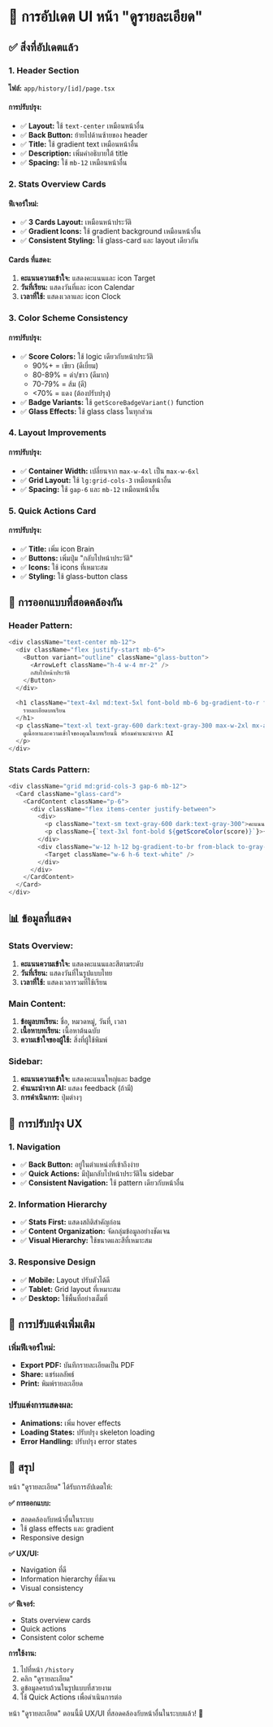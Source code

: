 # 🎨 การอัปเดต UI หน้า "ดูรายละเอียด"

## ✅ สิ่งที่อัปเดตแล้ว

### 1. **Header Section**
**ไฟล์:** `app/history/[id]/page.tsx`

#### การปรับปรุง:
- ✅ **Layout:** ใช้ `text-center` เหมือนหน้าอื่น
- ✅ **Back Button:** ย้ายไปด้านซ้ายของ header
- ✅ **Title:** ใช้ gradient text เหมือนหน้าอื่น
- ✅ **Description:** เพิ่มคำอธิบายใต้ title
- ✅ **Spacing:** ใช้ `mb-12` เหมือนหน้าอื่น

### 2. **Stats Overview Cards**
#### ฟีเจอร์ใหม่:
- ✅ **3 Cards Layout:** เหมือนหน้าประวัติ
- ✅ **Gradient Icons:** ใช้ gradient background เหมือนหน้าอื่น
- ✅ **Consistent Styling:** ใช้ glass-card และ layout เดียวกัน

#### Cards ที่แสดง:
1. **คะแนนความเข้าใจ:** แสดงคะแนนและ icon Target
2. **วันที่เรียน:** แสดงวันที่และ icon Calendar
3. **เวลาที่ใช้:** แสดงเวลาและ icon Clock

### 3. **Color Scheme Consistency**
#### การปรับปรุง:
- ✅ **Score Colors:** ใช้ logic เดียวกับหน้าประวัติ
  - 90%+ = เขียว (ดีเยี่ยม)
  - 80-89% = ดำ/ขาว (ดีมาก)
  - 70-79% = ส้ม (ดี)
  - <70% = แดง (ต้องปรับปรุง)
- ✅ **Badge Variants:** ใช้ `getScoreBadgeVariant()` function
- ✅ **Glass Effects:** ใช้ glass class ในทุกส่วน

### 4. **Layout Improvements**
#### การปรับปรุง:
- ✅ **Container Width:** เปลี่ยนจาก `max-w-4xl` เป็น `max-w-6xl`
- ✅ **Grid Layout:** ใช้ `lg:grid-cols-3` เหมือนหน้าอื่น
- ✅ **Spacing:** ใช้ `gap-6` และ `mb-12` เหมือนหน้าอื่น

### 5. **Quick Actions Card**
#### การปรับปรุง:
- ✅ **Title:** เพิ่ม icon Brain
- ✅ **Buttons:** เพิ่มปุ่ม "กลับไปหน้าประวัติ"
- ✅ **Icons:** ใช้ icons ที่เหมาะสม
- ✅ **Styling:** ใช้ glass-button class

## 🎨 การออกแบบที่สอดคล้องกัน

### Header Pattern:
```typescript
<div className="text-center mb-12">
  <div className="flex justify-start mb-6">
    <Button variant="outline" className="glass-button">
      <ArrowLeft className="h-4 w-4 mr-2" />
      กลับไปหน้าประวัติ
    </Button>
  </div>
  
  <h1 className="text-4xl md:text-5xl font-bold mb-6 bg-gradient-to-r from-black to-gray-800 bg-clip-text text-transparent">
    รายละเอียดบทเรียน
  </h1>
  <p className="text-xl text-gray-600 dark:text-gray-300 max-w-2xl mx-auto">
    ดูเนื้อหาและความเข้าใจของคุณในบทเรียนนี้ พร้อมคำแนะนำจาก AI
  </p>
</div>
```

### Stats Cards Pattern:
```typescript
<div className="grid md:grid-cols-3 gap-6 mb-12">
  <Card className="glass-card">
    <CardContent className="p-6">
      <div className="flex items-center justify-between">
        <div>
          <p className="text-sm text-gray-600 dark:text-gray-300">คะแนนความเข้าใจ</p>
          <p className={`text-3xl font-bold ${getScoreColor(score)}`}>{score}%</p>
        </div>
        <div className="w-12 h-12 bg-gradient-to-br from-black to-gray-800 rounded-xl flex items-center justify-center">
          <Target className="w-6 h-6 text-white" />
        </div>
      </div>
    </CardContent>
  </Card>
</div>
```

## 📊 ข้อมูลที่แสดง

### Stats Overview:
1. **คะแนนความเข้าใจ:** แสดงคะแนนและสีตามระดับ
2. **วันที่เรียน:** แสดงวันที่ในรูปแบบไทย
3. **เวลาที่ใช้:** แสดงเวลารวมที่ใช้เรียน

### Main Content:
1. **ข้อมูลบทเรียน:** ชื่อ, หมวดหมู่, วันที่, เวลา
2. **เนื้อหาบทเรียน:** เนื้อหาต้นฉบับ
3. **ความเข้าใจของผู้ใช้:** สิ่งที่ผู้ใช้พิมพ์

### Sidebar:
1. **คะแนนความเข้าใจ:** แสดงคะแนนใหญ่และ badge
2. **คำแนะนำจาก AI:** แสดง feedback (ถ้ามี)
3. **การดำเนินการ:** ปุ่มต่างๆ

## 🎯 การปรับปรุง UX

### 1. **Navigation**
- ✅ **Back Button:** อยู่ในตำแหน่งที่เข้าถึงง่าย
- ✅ **Quick Actions:** มีปุ่มกลับไปหน้าประวัติใน sidebar
- ✅ **Consistent Navigation:** ใช้ pattern เดียวกับหน้าอื่น

### 2. **Information Hierarchy**
- ✅ **Stats First:** แสดงสถิติสำคัญก่อน
- ✅ **Content Organization:** จัดกลุ่มข้อมูลอย่างชัดเจน
- ✅ **Visual Hierarchy:** ใช้ขนาดและสีที่เหมาะสม

### 3. **Responsive Design**
- ✅ **Mobile:** Layout ปรับตัวได้ดี
- ✅ **Tablet:** Grid layout ที่เหมาะสม
- ✅ **Desktop:** ใช้พื้นที่อย่างเต็มที่

## 🔧 การปรับแต่งเพิ่มเติม

### เพิ่มฟีเจอร์ใหม่:
- **Export PDF:** บันทึกรายละเอียดเป็น PDF
- **Share:** แชร์ผลลัพธ์
- **Print:** พิมพ์รายละเอียด

### ปรับแต่งการแสดงผล:
- **Animations:** เพิ่ม hover effects
- **Loading States:** ปรับปรุง skeleton loading
- **Error Handling:** ปรับปรุง error states

## 🎯 สรุป

หน้า "ดูรายละเอียด" ได้รับการอัปเดตให้:

**✅ การออกแบบ:**
- สอดคล้องกับหน้าอื่นในระบบ
- ใช้ glass effects และ gradient
- Responsive design

**✅ UX/UI:**
- Navigation ที่ดี
- Information hierarchy ที่ชัดเจน
- Visual consistency

**✅ ฟีเจอร์:**
- Stats overview cards
- Quick actions
- Consistent color scheme

**การใช้งาน:**
1. ไปที่หน้า `/history`
2. คลิก "ดูรายละเอียด"
3. ดูข้อมูลครบถ้วนในรูปแบบที่สวยงาม
4. ใช้ Quick Actions เพื่อดำเนินการต่อ

หน้า "ดูรายละเอียด" ตอนนี้มี UX/UI ที่สอดคล้องกับหน้าอื่นในระบบแล้ว! 🎉 